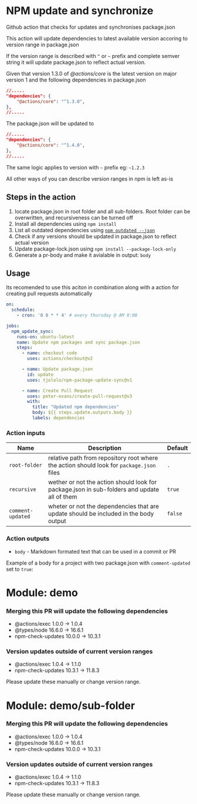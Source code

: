 # NPM update and synchronize
Github action that checks for updates and synchronises package.json

This action will update dependencies to latest available version accoring to version range in package.json

If the version range is described with ```^``` or ```~``` prefix and complete semver string it will update package.json to reflect actual version.

Given that version 1.3.0 of _@actions/core_ is the latest version on major version 1 and the following dependencies in package.json

```json
//.....
"dependencies": {
    "@actions/core": "^1.3.0",
},
//.....
```
The package.json will be updated to
```json
//.....
"dependencies": {
    "@actions/core": "^1.4.0",
},
//.....
```
The same logic applies to version with ```~``` prefix eg: ```~1.2.3```

All other ways of you can describe version ranges in npm is left as-is

## Steps in the action

1. locate package.json in root folder and all sub-folders. Root folder can be overwritten, and recursiveness can be turned off
2. Install all dependencies using ```npm install```
3. List all outdated dependencies using [```npm outdated --json```](https://docs.npmjs.com/cli/v6/commands/npm-update)
4. Check if any versions should be updated in package.json to reflect actual version
5. Update package-lock.json using ```npm install --package-lock-only```
6. Generate a pr-body and make it avialable in output: ```body```

## Usage
Its recomended to use this aciton in combination along with a action for creating pull requests automatically

```yaml
on: 
  schedule:
    - cron: '0 8 * * 4' # every thursday @ AM 8:00

jobs:
  npm_update_sync:
    runs-on: ubuntu-latest
    name: Update npm packages and sync package.json
    steps:
      - name: checkout code
        uses: actions/checkout@v2

      - name: Update package.json
        id: update
        uses: tjololo/npm-package-update-sync@v1

      - name: Create Pull Request
        uses: peter-evans/create-pull-request@v3
        with:
          title: "Updated npm dependencies"
          body: ${{ steps.update.outputs.body }}
          labels: dependencies
```
### Action inputs
| Name | Description | Default |
| ---- | ----------- | ------- |
| `root-folder` | relative path from repository root where the action should look for `package.json` files | `.` |
| `recursive` | wether or not the action should look for package.json in sub-folders and update all of them | `true` |
| `comment-updated` | wheter or not the dependencies that are update should be included in the body output | `false` |

### Action outputs
* `body` - Markdown formated text that can be used in a commit or PR

Example of a body for a project with two package.json with `comment-updated` set to `true`:

# Module: demo
### Merging this PR will update the following dependencies
- @actions/exec 1.0.0 -> 1.0.4
- @types/node 16.6.0 -> 16.6.1
- npm-check-updates 10.0.0 -> 10.3.1

### Version updates outside of current version ranges
- @actions/exec 1.0.4 -> 1.1.0
- npm-check-updates 10.3.1 -> 11.8.3

Please update these manually or change version range.
# Module: demo/sub\-folder 
### Merging this PR will update the following dependencies
- @actions/exec 1.0.0 -> 1.0.4
- @types/node 16.6.0 -> 16.6.1
- npm-check-updates 10.0.0 -> 10.3.1

### Version updates outside of current version ranges
- @actions/exec 1.0.4 -> 1.1.0
- npm-check-updates 10.3.1 -> 11.8.3

Please update these manually or change version range.